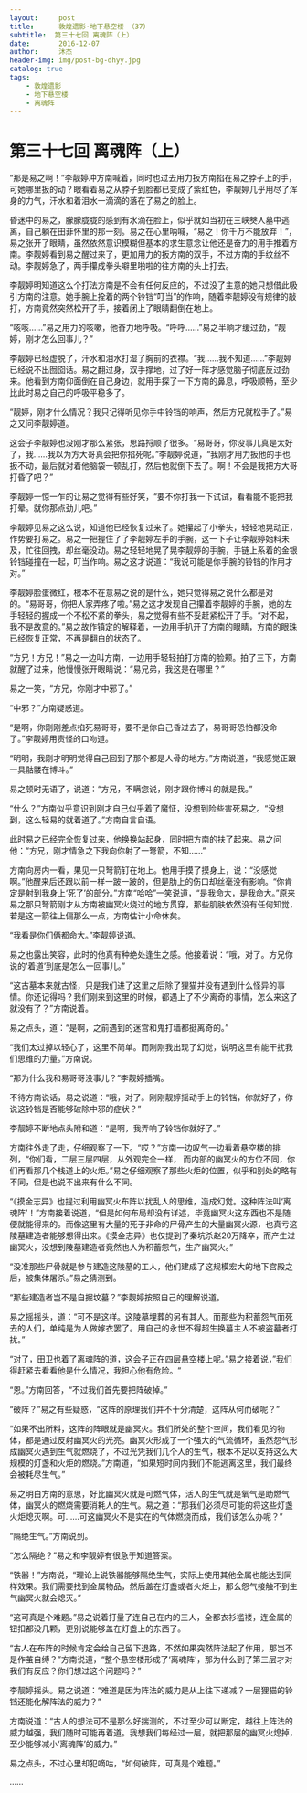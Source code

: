 ```yaml
---
layout:     post
title:      敦煌遗影·地下悬空楼 （37）
subtitle:  第三十七回 离魂阵（上）
date:       2016-12-07
author:     沐杰
header-img: img/post-bg-dhyy.jpg
catalog: true
tags:
    - 敦煌遗影
    - 地下悬空楼
    - 离魂阵
---
```

# 第三十七回 离魂阵（上）

“那是易之啊！”李靓婷冲方南喊着，同时也过去用力扳方南掐在易之脖子上的手，可她哪里扳的动？眼看着易之从脖子到脸都已变成了紫红色，李靓婷几乎用尽了浑身的力气，汗水和着泪水一滴滴的落在了易之的脸上。

昏迷中的易之，朦朦胧胧的感到有水滴在脸上，似乎就如当初在三峡僰人墓中逃离，自己躺在田菲怀里的那一刻。易之在心里呐喊，“易之！你千万不能放弃！”，易之张开了眼睛，虽然依然意识模糊但基本的求生意念让他还是奋力的用手推着方南。李靓婷看到易之醒过来了，更加用力的扳方南的双手，不过方南的手纹丝不动。李靓婷急了，两手攥成拳头噼里啪啦的往方南的头上打去。

李靓婷明知道这么个打法方南是不会有任何反应的，不过没了主意的她只想借此吸引方南的注意。她手腕上拴着的两个铃铛“叮当”的作响，随着李靓婷没有规律的敲打，方南竟然突然松开了手，接着闭上了眼睛翻倒在地上。

“咳咳……”易之用力的咳嗽，他奋力地呼吸。“呼呼……”易之半晌才缓过劲，“靓婷，刚才怎么回事儿？”

李靓婷已经虚脱了，汗水和泪水打湿了胸前的衣襟。“我……我不知道……”李靓婷已经说不出囫囵话。易之翻过身，双手撑地，过了好一阵才感觉脑子彻底反过劲来。他看到方南仰面倒在自己身边，就用手探了一下方南的鼻息，呼吸顺畅，至少比此时易之自己的呼吸平稳多了。

“靓婷，刚才什么情况？我只记得听见你手中铃铛的响声，然后方兄就松手了。”易之又问李靓婷道。

这会子李靓婷也没刚才那么紧张，思路捋顺了很多。“易哥哥，你没事儿真是太好了，我……我以为方大哥真会把你掐死呢。”李靓婷说道，“我刚才用力扳他的手也扳不动，最后就对着他脑袋一顿乱打，然后他就倒下去了。啊！不会是我把方大哥打昏了吧？”

李靓婷一惊一乍的让易之觉得有些好笑，“要不你打我一下试试，看看能不能把我打晕。就你那点劲儿吧。”

李靓婷见易之这么说，知道他已经恢复过来了。她攥起了小拳头，轻轻地晃动正，作势要打易之。易之一把握住了了李靓婷左手的手腕，这一下子让李靓婷始料未及，忙往回拽，却丝毫没动。易之轻轻地晃了晃李靓婷的手腕，手链上系着的金银铃铛碰撞在一起，叮当作响。易之这才说道：“我说可能是你手腕的铃铛的作用才对。”

李靓婷脸蛋微红，根本不在意易之说的是什么，她只觉得易之说什么都是对的。“易哥哥，你把人家弄疼了啦。”易之这才发现自己攥着李靓婷的手腕，她的左手轻轻的握成一个不松不紧的拳头，易之觉得有些不妥赶紧松开了手。“对不起，我不是故意的。”易之故作镇定的解释着，一边用手扒开了方南的眼睛，方南的眼珠已经恢复正常，不再是翻白的状态了。

“方兄！方兄！”易之一边叫方南，一边用手轻轻拍打方南的脸颊。拍了三下，方南就醒了过来，他慢慢张开眼睛说：“易兄弟，我这是在哪里？”

易之一笑，“方兄，你刚才中邪了。”

“中邪？”方南疑惑道。

“是啊，你刚刚差点掐死易哥哥，要不是你自己昏过去了，易哥哥恐怕都没命了。”李靓婷用责怪的口吻道。

“明明，我刚才明明觉得自己回到了那个都是人骨的地方。”方南说道，“我感觉正跟一具骷髅在博斗。”

易之顿时无语了，说道：“方兄，不瞒您说，刚才跟你博斗的就是我。”

“什么？”方南似乎意识到刚才自己似乎着了魔怔，没想到险些害死易之。“没想到，这么轻易的就着道了。”方南自言自语。

此时易之已经完全恢复过来，他换换站起身，同时把方南的扶了起来。易之问他：“方兄，刚才情急之下我向你射了一弩箭，不知……”

方南向房内一看，果见一只弩箭钉在地上。他用手摸了摸身上，说：“没感觉啊。”他醒来后还跟以前一样一跛一跛的，但是肋上的伤口却丝毫没有影响。“你肯定是射到我身上‘死了’的部分。”方南“哈哈”一笑说道，“是我命大，是我命大。”原来易之那只弩箭刚才从方南被幽冥火烧过的地方贯穿，那些肌肤依然没有任何知觉，若是这一箭往上偏那么一点，方南估计小命休矣。

“我看是你们俩都命大。”李靓婷说道。

易之也露出笑容，此时的他真有种绝处逢生之感。他接着说：“哦，对了。方兄你说的‘着道’到底是怎么一回事儿。”

“这古墓本来就古怪，只是我们进了这里之后除了狸猫并没有遇到什么怪异的事情。你还记得吗？我们刚来到这里的时候，都遇上了不少离奇的事情，怎么来这了就没有了？”方南说着。

易之点头，道：“是啊，之前遇到的迷宫和鬼打墙都挺离奇的。”

“我们太过掉以轻心了，这里不简单。而刚刚我出现了幻觉，说明这里有能干扰我们思维的力量。”方南说。

“那为什么我和易哥哥没事儿？”李靓婷插嘴。

不待方南说话，易之说道：“哦，对了。刚刚靓婷摇动手上的铃铛，你就好了，你说这铃铛是否能够破除中邪的症状？”

李靓婷不断地点头附和道：“是啊，我弄响了铃铛你就好了。”

方南往外走了走，仔细观察了一下。“哎？”方南一边叹气一边看着悬空楼的排列，“你们看，二层三层四层，从外观完全一样， 而内部的幽冥火的方位不同，你们再看那几个栈道上的火炬。”易之仔细观察了那些火炬的位置，似乎和别处的略有不同，但是也说不出来有什么不同。

“《摸金志异》也提过利用幽冥火布阵以扰乱人的思维，造成幻觉。这种阵法叫‘离魂阵’！”方南接着说道，“但是如何布局却没有详述，毕竟幽冥火这东西也不是随便就能得来的。而像这里有大量的死于非命的尸骨产生的大量幽冥火源，也真亏这陵墓建造者能够想得出来。《摸金志异》也仅提到了秦坑杀赵20万降卒，而产生过幽冥火，没想到陵墓建造者竟然也人为积蓄怨气，生产幽冥火。”

“没准那些尸骨就是参与建造这陵墓的工人，他们建成了这规模宏大的地下宫殿之后，被集体屠杀。”易之猜测到。

“那些建造者岂不是自掘坟墓？”李靓婷按照自己的理解说道。

易之摇摇头，道：“可不是这样。这陵墓埋葬的另有其人。而那些为积蓄怨气而死去的人们，单纯是为人做嫁衣罢了。用自己的永世不得超生换墓主人不被盗墓者打扰。”

“对了，田卫也着了离魂阵的道，这会子正在四层悬空楼上呢。”易之接着说，”我们得赶紧去看看他是什么情况，我担心他有危险。“

“恩。”方南回答，“不过我们首先要把阵破掉。”

“破阵？”易之有些疑惑，“这阵的原理我们并不十分清楚，这阵从何而破呢？”

“如果不出所料，这阵的阵眼就是幽冥火。我们所处的整个空间，我们看见的物体，都是通过反射幽冥火的光亮。幽冥火形成了一个强大的气流循环，虽然怨气形成幽冥火遇到生气就燃烧了，不过光凭我们几个人的生气，根本不足以支持这么大规模的灯盏和火炬的燃烧。”方南道，“如果短时间内我们不能逃离这里，我们最终会被耗尽生气。”

易之明白方南的意思，好比幽冥火就是可燃气体，活人的生气就是氧气是助燃气体，幽冥火的燃烧需要消耗人的生气。易之道：“那我们必须尽可能的将这些灯盏火炬熄灭啊。可……可这幽冥火不是实在的气体燃烧而成，我们该怎么办呢？”

“隔绝生气。”方南说到。

“怎么隔绝？”易之和李靓婷有很急于知道答案。

“铁器！”方南说，“理论上说铁器能够隔绝生气，实际上使用其他金属也能达到同样效果。我们需要找到金属物品，然后盖在灯盏或者火炬上，那么怨气接触不到生气幽冥火就会熄灭。”

“这可真是个难题。”易之说着打量了连自己在内的三人，全都衣衫褴褛，连金属的钮扣都没几颗，更别说能够盖在灯盏上的东西了。

“古人在布阵的时候肯定会给自己留下退路，不然如果突然阵法起了作用，那岂不是作茧自缚？”方南说道，“整个悬空楼形成了‘离魂阵’，那为什么到了第三层才对我们有反应？你们想过这个问题吗？”

李靓婷摇头。易之说道：“难道是因为阵法的威力是从上往下递减？一层狸猫的铃铛还能化解阵法的威力？”

方南说道：“古人的想法可不是那么好揣测的，不过至少可以断定，越往上阵法的威力越强，我们随时可能再着道。我想我们每经过一层，就把那层的幽冥火熄掉，至少能够减小‘离魂阵’的威力。”

易之点头，不过心里却犯嘀咕，“如何破阵，可真是个难题。”

……


